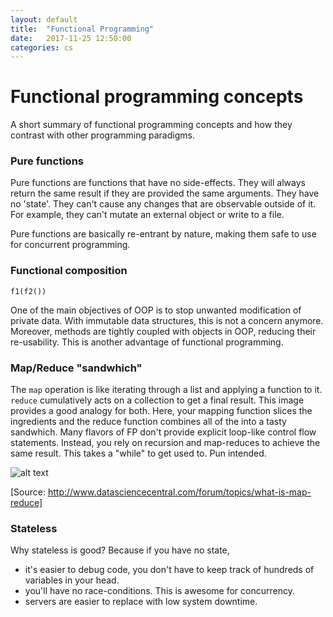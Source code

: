 ```yaml
---
layout: default
title:  "Functional Programming"
date:   2017-11-25 12:50:00
categories: cs
---
```


# Functional programming concepts

A short summary of functional programming concepts and how they contrast with other programming paradigms.

### Pure functions
Pure functions are functions that have no side-effects. They will always return the same result if they are provided the same 
arguments. They have no 'state'. They can't cause any changes that are observable outside of it. For example, they can't 
mutate an external object or write to a file.

Pure functions are basically re-entrant by nature, making them safe to use for concurrent programming.

### Functional composition
```
f1(f2())
```

One of the main objectives of OOP is to stop unwanted modification of private data. With immutable data structures, this is not a concern anymore. Moreover, methods are tightly coupled with objects in OOP, reducing their re-usability. This is another advantage of functional programming.

### Map/Reduce "sandwhich"
The `map` operation is like iterating through a list and applying a function to it. `reduce` cumulatively acts on a collection
to get a final result. This image provides a good analogy for both. Here, your mapping function slices the ingredients and the
reduce function combines all of the into a tasty sandwhich.
Many flavors of FP don't provide explicit loop-like control flow statements. Instead, you rely on recursion and map-reduces to 
achieve the same result. This takes a "while" to get used to. Pun intended.

![alt text](http://api.ning.com/files/-3i3rVffQH2bautHoYhtuyn-BhEFBMR3TNXJzACS9ATLysgH7VID6G3-DRqv65rcjsIwZ7riHJZ9rtS9XGWzIc326dpaeNvF/bor55.PNG)

[Source: http://www.datasciencecentral.com/forum/topics/what-is-map-reduce]

### Stateless
Why stateless is good? Because if you have no state,
 * it's easier to debug code, you don't have to keep track of hundreds of variables in your head.
 * you'll have no race-conditions. This is awesome for concurrency.
 * servers are easier to replace with low system downtime.

